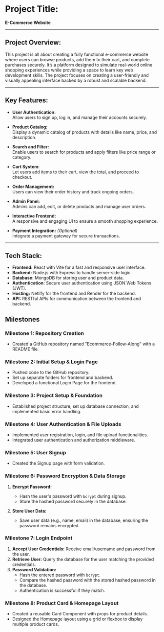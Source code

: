 # Project Title:  
**E-Commerce Website**

---

## Project Overview:  
This project is all about creating a fully functional e-commerce website where users can browse products, add them to their cart, and complete purchases securely. It’s a platform designed to simulate real-world online shopping experiences while providing a space to learn key web development skills. The project focuses on creating a user-friendly and visually appealing interface backed by a robust and scalable backend.

---

## Key Features:  

- **User Authentication:**  
  Allow users to sign up, log in, and manage their accounts securely.  

- **Product Catalog:**  
  Display a dynamic catalog of products with details like name, price, and description.  

- **Search and Filter:**  
  Enable users to search for products and apply filters like price range or category.  

- **Cart System:**  
  Let users add items to their cart, view the total, and proceed to checkout.  

- **Order Management:**  
  Users can view their order history and track ongoing orders.  

- **Admin Panel:**  
  Admins can add, edit, or delete products and manage user orders.  

- **Interactive Frontend:**  
  A responsive and engaging UI to ensure a smooth shopping experience.  

- **Payment Integration:** *(Optional)*  
  Integrate a payment gateway for secure transactions.  

---

## Tech Stack:  

- **Frontend:** React with Vite for a fast and responsive user interface.  
- **Backend:** Node.js with Express to handle server-side logic.  
- **Database:** MongoDB for storing user and product data.  
- **Authentication:** Secure user authentication using JSON Web Tokens (JWT).  
- **Hosting:** Netlify for the frontend and Render for the backend.  
- **API:** RESTful APIs for communication between the frontend and backend.  


## Milestones

### Milestone 1: Repository Creation

* Created a GitHub repository named "Ecommerce-Follow-Along" with a README file.

### Milestone 2: Initial Setup & Login Page

* Pushed code to the GitHub repository.
* Set up separate folders for frontend and backend.
* Developed a functional Login Page for the frontend.

### Milestone 3: Project Setup & Foundation

* Established project structure, set up database connection, and implemented basic error handling.

### Milestone 4: User Authentication & File Uploads

* Implemented user registration, login, and file upload functionalities.
* Integrated user authentication and authorization middleware.

### Milestone 5: User Signup

* Created the Signup page with form validation.

### Milestone 6: Password Encryption & Data Storage

1. **Encrypt Password:**
    * Hash the user's password with `bcrypt` during signup.
    * Store the hashed password securely in the database.

2. **Store User Data:**
    * Save user data (e.g., name, email) in the database, ensuring the password remains encrypted.

### Milestone 7: Login Endpoint

1. **Accept User Credentials:** Receive email/username and password from the user.
2. **Retrieve User:** Query the database for the user matching the provided credentials.
3. **Password Validation:**
    * Hash the entered password with `bcrypt`.
    * Compare the hashed password with the stored hashed password in the database.
    * Authentication is successful if they match.

### Milestone 8: Product Card & Homepage Layout

* Created a reusable Card Component with props for product details.
* Designed the Homepage layout using a grid or flexbox to display multiple product cards.